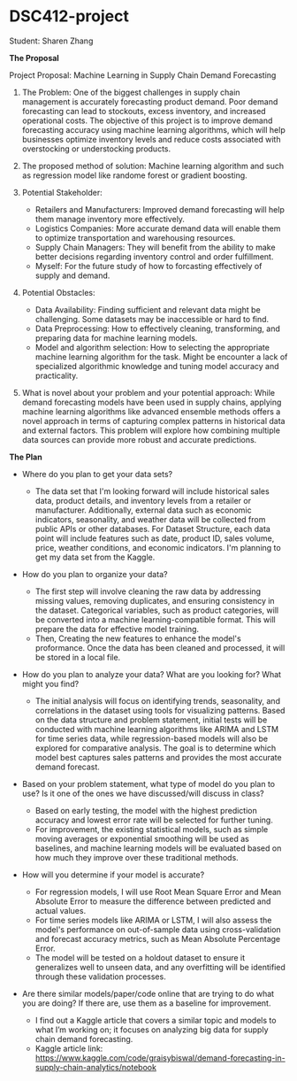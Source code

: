 # DSC412-project

Student: Sharen Zhang

**The Proposal**

Project Proposal: Machine Learning in Supply Chain Demand Forecasting

1. The Problem: One of the biggest challenges in supply chain management is accurately forecasting product demand. Poor demand forecasting can lead to stockouts, excess inventory, and increased operational costs. The objective of this project is to improve demand forecasting accuracy using machine learning algorithms, which will help businesses optimize inventory levels and reduce costs associated with overstocking or understocking products.

2. The proposed method of solution: Machine learning algorithm and such as regression model like randome forest or gradient boosting.

3. Potential Stakeholder:
    - Retailers and Manufacturers: Improved demand forecasting will help them manage inventory more effectively.
    - Logistics Companies: More accurate demand data will enable them to optimize transportation and warehousing resources.
    - Supply Chain Managers: They will benefit from the ability to make better decisions regarding inventory control and order fulfillment.
    - Myself: For the future study of how to forcasting effectively of supply and demand. 

4. Potential Obstacles:
    - Data Availability: Finding sufficient and relevant data might be challenging. Some datasets may be inaccessible or hard to find. 
    - Data Preprocessing: How to effectively cleaning, transforming, and preparing data for machine learning models.
    - Model and algorithm selection: How to selecting the appropriate machine learning algorithm for the task. Might be encounter a lack of specialized algorithmic knowledge and tuning model accuracy and practicality.

5. What is novel about your problem and your potential approach: While demand forecasting models have been used in supply chains, applying machine learning algorithms like advanced ensemble methods offers a novel approach in terms of capturing complex patterns in historical data and external factors. This problem will explore how combining multiple data sources can provide more robust and accurate predictions.




**The Plan**

- Where do you plan to get your data sets?

    - The data set that I'm looking forward will include historical sales data, product details, and inventory levels from a retailer or manufacturer. Additionally, external data such as economic indicators, seasonality, and weather data will be collected from public APIs or other databases. For Dataset Structure, each data point will include features such as date, product ID, sales volume, price, weather conditions, and economic indicators. I'm planning to get my data set from the Kaggle.

- How do you plan to organize your data?

    - The first step will involve cleaning the raw data by addressing missing values, removing duplicates, and ensuring consistency in the dataset. Categorical variables, such as product categories, will be converted into a machine learning-compatible format. This will prepare the data for effective model training.
    - Then, Creating the new features to enhance the model's proformance. Once the data has been cleaned and processed, it will be stored in a local file. 

- How do you plan to analyze your data? What are you looking for? What might you find?

    - The initial analysis will focus on identifying trends, seasonality, and correlations in the dataset using tools for visualizing patterns. Based on the data structure and problem statement, initial tests will be conducted with machine learning algorithms like ARIMA and LSTM for time series data, while regression-based models will also be explored for comparative analysis. The goal is to determine which model best captures sales patterns and provides the most accurate demand forecast.

- Based on your problem statement, what type of model do you plan to use? Is it one of the ones we have discussed/will discuss in class?

    - Based on early testing, the model with the highest prediction accuracy and lowest error rate will be selected for further tuning. 
    - For improvement, the existing statistical models, such as simple moving averages or exponential smoothing will be used as baselines, and machine learning models will be evaluated based on how much they improve over these traditional methods.

- How will you determine if your model is accurate?

    - For regression models, I will use Root Mean Square Error and Mean Absolute Error to measure the difference between predicted and actual values. 
    - For time series models like ARIMA or LSTM, I will also assess the model's performance on out-of-sample data using cross-validation and forecast accuracy metrics, such as Mean Absolute Percentage Error.
    - The model will be tested on a holdout dataset to ensure it generalizes well to unseen data, and any overfitting will be identified through these validation processes.

- Are there similar models/paper/code online that are trying to do what you are doing? If there are, use them as a baseline for improvement.

    - I find out a Kaggle article that covers a similar topic and models to what I’m working on; it focuses on analyzing big data for supply chain demand forecasting. 
    - Kaggle article link: https://www.kaggle.com/code/graisybiswal/demand-forecasting-in-supply-chain-analytics/notebook
